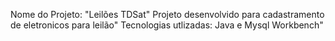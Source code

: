 Nome do Projeto: "Leilões TDSat"
Projeto desenvolvido para cadastramento de eletronicos para leilão"
Tecnologias utlizadas:  Java e Mysql Workbench"

